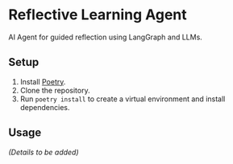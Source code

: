 # Reflective Learning Agent

AI Agent for guided reflection using LangGraph and LLMs.

## Setup

1.  Install [Poetry](https://python-poetry.org/docs/#installation).
2.  Clone the repository.
3.  Run `poetry install` to create a virtual environment and install dependencies.

## Usage

*(Details to be added)*